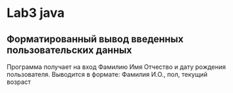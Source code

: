 # Lab3 java
## Форматированный вывод введенных пользовательских данных
Программа получает на вход Фамилию Имя Отчество и дату рождения пользователя. Выводится в формате: Фамилия И.О., пол, текущий возраст
